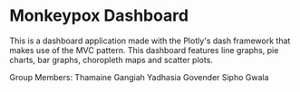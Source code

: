 # Monkeypox Dashboard
This is a dashboard application made with the Plotly's dash framework that makes use of the MVC pattern. This dashboard features line graphs, pie charts, bar graphs, choropleth maps and scatter plots.

Group Members:
Thamaine Gangiah
Yadhasia Govender
Sipho Gwala
